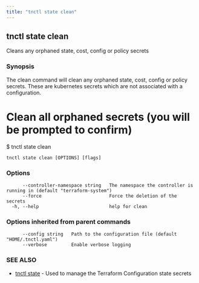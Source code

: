 ```yaml
---
title: "tnctl state clean"
---
```

## tnctl state clean

Cleans any orphaned state, cost, config or policy secrets

### Synopsis


The clean command will clean any orphaned state, cost, config or policy secrets.
These are kubernetes secrets which are not associated with a configuration.

# Clean all orphaned secrets (you will be prompted to confirm)
$ tnctl state clean


```
tnctl state clean [OPTIONS] [flags]
```

### Options

```
      --controller-namespace string   The namespace the controller is running in (default "terraform-system")
      --force                         Force the deletion of the secrets
  -h, --help                          help for clean
```

### Options inherited from parent commands

```
      --config string   Path to the configuration file (default "HOME/.tnctl.yaml")
      --verbose         Enable verbose logging
```

### SEE ALSO

* [tnctl state](../tnctl_state)	 - Used to manage the Terraform Configuration state secrets

